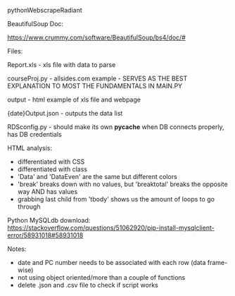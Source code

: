 pythonWebscrapeRadiant

BeautifulSoup Doc:

https://www.crummy.com/software/BeautifulSoup/bs4/doc/#

Files:

Report.xls - xls file with data to parse

courseProj.py - allsides.com example - SERVES AS THE BEST EXPLANATION TO MOST THE FUNDAMENTALS IN MAIN.PY

output - html example of xls file and webpage

{date}Output.json - outputs the data list

RDSconfig.py - should make its own __pycache__ when DB connects properly, has DB credentials

HTML analysis:
- differentiated with CSS
- differentiated with class
- 'Data' and 'DataEven' are the same but different colors
- 'break' breaks down with no values, but 'breaktotal' breaks the opposite way AND has values
- grabbing last child from 'tbody' shows us the amount of loops to go through

Python MySQLdb download:
https://stackoverflow.com/questions/51062920/pip-install-mysqlclient-error/58931018#58931018

Notes:
- date and PC number needs to be associated with each row (data frame-wise)
- not using object oriented/more than a couple of functions
- delete .json and .csv file to check if script works

